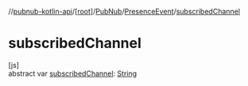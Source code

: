 //[pubnub-kotlin-api](../../../../index.md)/[[root]](../../index.md)/[PubNub](../index.md)/[PresenceEvent](index.md)/[subscribedChannel](subscribed-channel.md)

# subscribedChannel

[js]\
abstract var [subscribedChannel](subscribed-channel.md): [String](https://kotlinlang.org/api/core/kotlin-stdlib/kotlin/-string/index.html)
